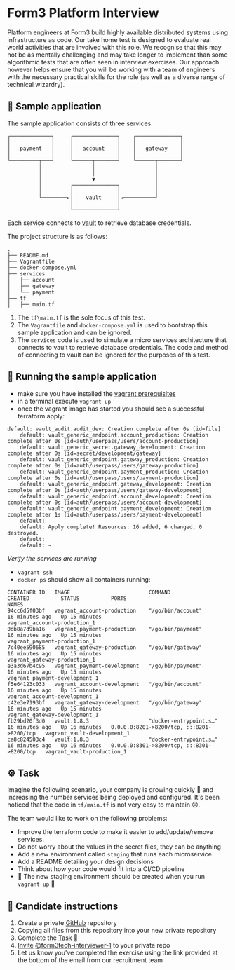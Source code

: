 # Form3 Platform Interview

Platform engineers at Form3 build highly available distributed systems using infrastructure as code. Our take home test is designed to evaluate real world activities that are involved with this role. We recognise that this may not be as mentally challenging and may take longer to implement than some algorithmic tests that are often seen in interview exercises. Our approach however helps ensure that you will be working with a team of engineers with the necessary practical skills for the role (as well as a diverse range of technical wizardry).


## 🧪 Sample application
The sample application consists of three services:

```
┌─────────────┐     ┌──────────────┐    ┌──────────────┐
│             │     │              │    │              │
│   payment   │     │   account    │    │   gateway    │
│             │     │              │    │              │
└─────────┬───┘     └──────┬───────┘    └──────┬───────┘
          │                │                   │
          │                │                   │
          │                ▼                   │
          │         ┌──────────────┐           │
          │         │              │           │
          └────────►│    vault     │◄──────────┘
                    │              │
                    └──────────────┘
```                    

Each service connects to [vault](https://www.vaultproject.io/) to retrieve database credentials.

The project structure is as follows:

```
.
├── README.md
├── Vagrantfile
├── docker-compose.yml
├── services
│   ├── account
│   ├── gateway
│   └── payment
├── tf
│   ├── main.tf

```
1. The `tf\main.tf` is the sole focus of this test.
1. The `Vagrantfile` and `docker-compose.yml` is used to bootstrap this sample application and can be ignored.
1. The `services` code is used to simulate a micro services architecture that connects to vault to retrieve database credentials. The code and method of connecting to vault can be ignored for the purposes of this test.  

## 👟 Running the sample application
- make sure you have installed the [vagrant prerequisites](https://learn.hashicorp.com/tutorials/vagrant/getting-started-index#prerequisites)
- in a terminal execute `vagrant up`
- once the vagrant image has started you should see a successful terraform apply:
```
default: vault_audit.audit_dev: Creation complete after 0s [id=file]
    default: vault_generic_endpoint.account_production: Creation complete after 0s [id=auth/userpass/users/account-production]
    default: vault_generic_secret.gateway_development: Creation complete after 0s [id=secret/development/gateway]
    default: vault_generic_endpoint.gateway_production: Creation complete after 0s [id=auth/userpass/users/gateway-production]
    default: vault_generic_endpoint.payment_production: Creation complete after 0s [id=auth/userpass/users/payment-production]
    default: vault_generic_endpoint.gateway_development: Creation complete after 0s [id=auth/userpass/users/gateway-development]
    default: vault_generic_endpoint.account_development: Creation complete after 0s [id=auth/userpass/users/account-development]
    default: vault_generic_endpoint.payment_development: Creation complete after 1s [id=auth/userpass/users/payment-development]
    default: 
    default: Apply complete! Resources: 16 added, 6 changed, 0 destroyed.
    default: 
    default: ~
```
*Verify the services are running*

- `vagrant ssh`
- `docker ps` should show all containers running:

```
CONTAINER ID   IMAGE                         COMMAND                  CREATED          STATUS          PORTS                                       NAMES
94cc6d5f03bf   vagrant_account-production    "/go/bin/account"        16 minutes ago   Up 15 minutes                                               vagrant_account-production_1
0db8a7d9ba16   vagrant_payment-production    "/go/bin/payment"        16 minutes ago   Up 15 minutes                                               vagrant_payment-production_1
7c40ee590685   vagrant_gateway-production    "/go/bin/gateway"        16 minutes ago   Up 15 minutes                                               vagrant_gateway-production_1
e3a3d67b4c95   vagrant_payment-development   "/go/bin/payment"        16 minutes ago   Up 15 minutes                                               vagrant_payment-development_1
f5e64123c033   vagrant_account-development   "/go/bin/account"        16 minutes ago   Up 15 minutes                                               vagrant_account-development_1
c42e3e7193bf   vagrant_gateway-development   "/go/bin/gateway"        16 minutes ago   Up 15 minutes                                               vagrant_gateway-development_1
fb29bd20f3d0   vault:1.8.3                   "docker-entrypoint.s…"   16 minutes ago   Up 16 minutes   0.0.0.0:8201->8200/tcp, :::8201->8200/tcp   vagrant_vault-development_1
ca8c824503c4   vault:1.8.3                   "docker-entrypoint.s…"   16 minutes ago   Up 16 minutes   0.0.0.0:8301->8200/tcp, :::8301->8200/tcp   vagrant_vault-production_1

```

## ⚙️ Task
Imagine the following scenario, your company is growing quickly 🚀 and increasing the number services being deployed and configured.
It's been noticed that the code in `tf/main.tf` is not very easy to maintain 😢.

The team would like to work on the following problems:

- Improve the terraform code to make it easier to add/update/remove services.
- Do not worry about the values in the secret files, they can be anything
- Add a new environment called `staging` that runs each microservice.
- Add a README detailing your design decisions
- Think about how your code would fit into a CI/CD pipeline
- 🚨 The new staging environment should be created when you run `vagrant up` 🚨

## 📝 Candidate instructions
1. Create a private [GitHub](https://help.github.com/en/articles/create-a-repo) repository
2. Copying all files from this repository into your new private repository
3. Complete the [Task](#task) :tada:
4. [Invite](https://help.github.com/en/articles/inviting-collaborators-to-a-personal-repository) [@form3tech-interviewer-1](https://github.com/form3tech-interviewer-1) to your private repo
5. Let us know you've completed the exercise using the link provided at the bottom of the email from our recruitment team

